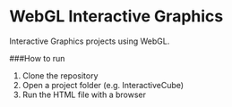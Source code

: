 # WebGL Interactive Graphics
Interactive Graphics projects using WebGL.

###How to run
1. Clone the repository
2. Open a project folder (e.g. InteractiveCube)
3. Run the HTML file with a browser

